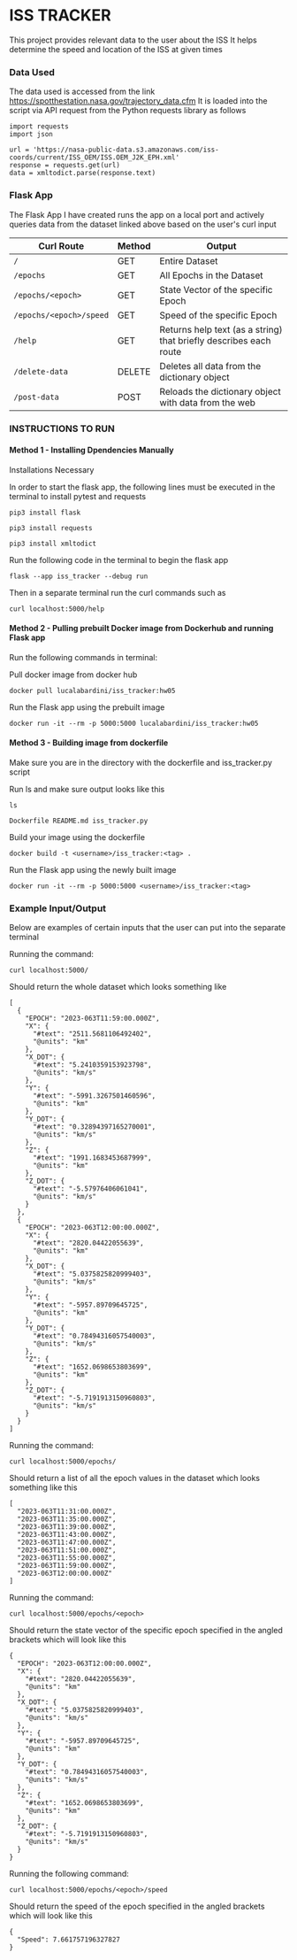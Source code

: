 
# ISS TRACKER

This project provides relevant data to the user about the ISS
It helps determine the speed and location of the ISS at given times

### Data Used

The data used is accessed from the link https://spotthestation.nasa.gov/trajectory_data.cfm
It is loaded into the script via API request from the Python requests library as follows

```
import requests
import json

url = 'https://nasa-public-data.s3.amazonaws.com/iss-coords/current/ISS_OEM/ISS.OEM_J2K_EPH.xml'
response = requests.get(url)
data = xmltodict.parse(response.text)
```


### Flask App
The Flask App I have created runs the app on a local port and actively queries data from the dataset linked above based on the user's curl input

| Curl Route  | Method   | Output      |
| ----------- | -------- | ----------- |
| `/`      | GET |Entire Dataset       |
| `/epochs`   | GET | All Epochs in the Dataset        |
| `/epochs/<epoch>`| GET | State Vector of the specific Epoch |
| `/epochs/<epoch>/speed` | GET | Speed of the specific Epoch |
| `/help` | GET | Returns help text (as a string) that briefly describes each route |
| `/delete-data` | DELETE | Deletes all data from the dictionary object |
| `/post-data` | POST | Reloads the dictionary object with data from the web |

### INSTRUCTIONS TO RUN


#### Method 1 - Installing Dpendencies Manually

Installations Necessary

In order to start the flask app, the following lines must be executed in the terminal to install pytest and requests

```
pip3 install flask
```
```
pip3 install requests
```
```
pip3 install xmltodict
```

Run the following code in the terminal to begin the flask app
```
flask --app iss_tracker --debug run
```

Then in a separate terminal run the curl commands such as
```
curl localhost:5000/help
```

#### Method 2 - Pulling prebuilt Docker image from Dockerhub and running Flask app

Run the following commands in terminal:

Pull docker image from docker hub
```
docker pull lucalabardini/iss_tracker:hw05
```

Run the Flask app using the prebuilt image
```
docker run -it --rm -p 5000:5000 lucalabardini/iss_tracker:hw05
```

#### Method 3 - Building image from dockerfile

Make sure you are in the directory with the dockerfile and iss_tracker.py script

Run ls and make sure output looks like this
```
ls
```
```
Dockerfile README.md iss_tracker.py
```

Build your image using the dockerfile
```
docker build -t <username>/iss_tracker:<tag> .
```

Run the Flask app using the newly built image
```
docker run -it --rm -p 5000:5000 <username>/iss_tracker:<tag>
```



### Example Input/Output

Below are examples of certain inputs that the user can put into the separate terminal

Running the command:
```
curl localhost:5000/
```
Should return the whole dataset which looks something like
```
[
  {
    "EPOCH": "2023-063T11:59:00.000Z",
    "X": {
      "#text": "2511.5681106492402",
      "@units": "km"
    },
    "X_DOT": {
      "#text": "5.2410359153923798",
      "@units": "km/s"
    },
    "Y": {
      "#text": "-5991.3267501460596",
      "@units": "km"
    },
    "Y_DOT": {
      "#text": "0.32894397165270001",
      "@units": "km/s"
    },
    "Z": {
      "#text": "1991.1683453687999",
      "@units": "km"
    },
    "Z_DOT": {
      "#text": "-5.57976406061041",
      "@units": "km/s"
    }
  },
  {
    "EPOCH": "2023-063T12:00:00.000Z",
    "X": {
      "#text": "2820.04422055639",
      "@units": "km"
    },
    "X_DOT": {
      "#text": "5.0375825820999403",
      "@units": "km/s"
    },
    "Y": {
      "#text": "-5957.89709645725",
      "@units": "km"
    },
    "Y_DOT": {
      "#text": "0.78494316057540003",
      "@units": "km/s"
    },
    "Z": {
      "#text": "1652.0698653803699",
      "@units": "km"
    },
    "Z_DOT": {
      "#text": "-5.7191913150960803",
      "@units": "km/s"
    }
  }
]
```

Running the command:
```
curl localhost:5000/epochs/
```
Should return a list of all the epoch values in the dataset which looks something like this
```
[
  "2023-063T11:31:00.000Z",
  "2023-063T11:35:00.000Z",
  "2023-063T11:39:00.000Z",
  "2023-063T11:43:00.000Z",
  "2023-063T11:47:00.000Z",
  "2023-063T11:51:00.000Z",
  "2023-063T11:55:00.000Z",
  "2023-063T11:59:00.000Z",
  "2023-063T12:00:00.000Z"
]
```
Running the command:
```
curl localhost:5000/epochs/<epoch>
```
Should return the state vector of the specific epoch specified in the angled brackets which will look like this
```
{
  "EPOCH": "2023-063T12:00:00.000Z",
  "X": {
    "#text": "2820.04422055639",
    "@units": "km"
  },
  "X_DOT": {
    "#text": "5.0375825820999403",
    "@units": "km/s"
  },
  "Y": {
    "#text": "-5957.89709645725",
    "@units": "km"
  },
  "Y_DOT": {
    "#text": "0.78494316057540003",
    "@units": "km/s"
  },
  "Z": {
    "#text": "1652.0698653803699",
    "@units": "km"
  },
  "Z_DOT": {
    "#text": "-5.7191913150960803",
    "@units": "km/s"
  }
}
```
Running the following command:
```
curl localhost:5000/epochs/<epoch>/speed
```
Should return the speed of the epoch specified in the angled brackets which will look like this
```
{
  "Speed": 7.661757196327827
}
```